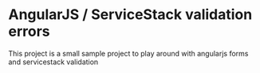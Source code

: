 # AngularJS / ServiceStack validation errors
This project is a small sample project to play around with angularjs forms and servicestack validation
